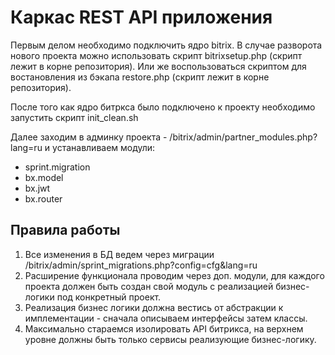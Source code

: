 # Каркас REST API приложения

Первым делом необходимо подключить ядро bitrix. 
В случае разворота нового проекта можно использовать скрипт bitrixsetup.php (скрипт лежит в корне репозитория).
Или же воспользоваться скриптом для востановления из бэкапа restore.php (скрипт лежит в корне репозитория).

После того как ядро битркса было подключено к проекту необходимо запустить скрипт init_clean.sh

Далее заходим в админку проекта - /bitrix/admin/partner_modules.php?lang=ru и устанавливаем модули:

* sprint.migration
* bx.model
* bx.jwt
* bx.router

## Правила работы

1. Все изменения в БД ведем через миграции /bitrix/admin/sprint_migrations.php?config=cfg&lang=ru
2. Расширение функционала проводим через доп. модули, 
   для каждого проекта должен быть создан свой модуль с 
   реализацией бизнес-логики под конкретный проект.
3. Реализация бизнес логики должна вестись от абстракции к имплементации - 
   сначала описываем интерфейсы затем классы.
4. Максимально стараемся изолировать API битрикса, на верхнем уровне 
   должны быть только сервисы реализующие бизнес-логику.